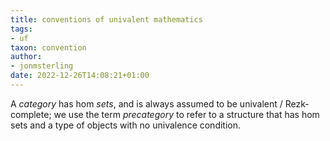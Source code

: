 ```yaml
---
title: conventions of univalent mathematics
tags:
- uf
taxon: convention
author:
- jonmsterling
date: 2022-12-26T14:08:21+01:00
---
```


A *category* has hom *sets*, and is always assumed to be univalent / Rezk-complete; we use the term *precategory* to refer to a structure that has hom sets and a type of objects with no univalence condition.
